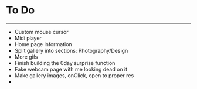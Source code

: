 # To Do
---

- Custom mouse cursor
- Midi player
- Home page information
- Split gallery into sections: Photography/Design
- More gifs
- Finish building the 0day surprise function
- Fake webcam page with me looking dead on it
- Make gallery images, onClick, open to proper res
- 